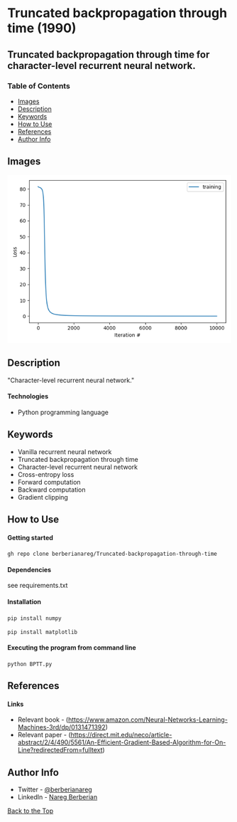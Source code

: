 # Truncated backpropagation through time (1990)

## Truncated backpropagation through time for character-level recurrent neural network.

### Table of Contents

- [Images](#images)
- [Description](#description)
- [Keywords](#keywords)
- [How to Use](#how-to-use)
- [References](#references)
- [Author Info](#author-info)

## Images

![](images/figure_1.png)

## Description

"Character-level recurrent neural network."

#### Technologies

- Python programming language

## Keywords

 - Vanilla recurrent neural network
 - Truncated backpropagation through time
 - Character-level recurrent neural network
 - Cross-entropy loss
 - Forward computation
 - Backward computation
 - Gradient clipping

## How to Use

#### Getting started

`gh repo clone berberianareg/Truncated-backpropagation-through-time`

#### Dependencies

see requirements.txt

#### Installation

`pip install numpy`

`pip install matplotlib`

#### Executing the program from command line

`python BPTT.py`

## References

#### Links

- Relevant book - (https://www.amazon.com/Neural-Networks-Learning-Machines-3rd/dp/0131471392)
- Relevant paper - (https://direct.mit.edu/neco/article-abstract/2/4/490/5561/An-Efficient-Gradient-Based-Algorithm-for-On-Line?redirectedFrom=fulltext)

## Author Info

- Twitter - [@berberianareg](https://twitter.com/BerberianNareg)
- LinkedIn - [Nareg Berberian](https://www.linkedin.com/in/nareg-berberian-phd-ab6759b9/)

[Back to the Top](#truncated-backpropagation-through-time-1990)